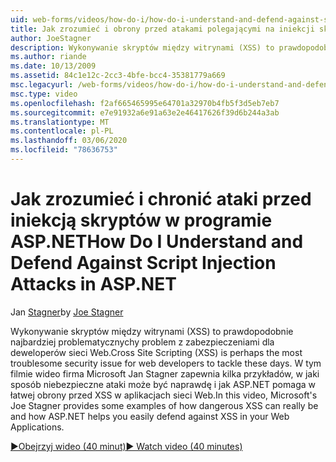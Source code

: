 ```yaml
---
uid: web-forms/videos/how-do-i/how-do-i-understand-and-defend-against-script-injection-attacks-in-aspnet
title: Jak zrozumieć i obrony przed atakami polegającymi na iniekcji skryptów w programie ASP.NET | Microsoft Docs
author: JoeStagner
description: Wykonywanie skryptów między witrynami (XSS) to prawdopodobnie najbardziej problematycznychy problem z zabezpieczeniami dla deweloperów sieci Web. W tym filmie wideo firma Microsoft Janusz Stagner Pro...
ms.author: riande
ms.date: 10/13/2009
ms.assetid: 84c1e12c-2cc3-4bfe-bcc4-35381779a669
msc.legacyurl: /web-forms/videos/how-do-i/how-do-i-understand-and-defend-against-script-injection-attacks-in-aspnet
msc.type: video
ms.openlocfilehash: f2af665465995e64701a32970b4fb5f3d5eb7eb7
ms.sourcegitcommit: e7e91932a6e91a63e2e46417626f39d6b244a3ab
ms.translationtype: MT
ms.contentlocale: pl-PL
ms.lasthandoff: 03/06/2020
ms.locfileid: "78636753"
---
```

# <a name="how-do-i-understand-and-defend-against-script-injection-attacks-in-aspnet"></a><span data-ttu-id="c9f88-104">Jak zrozumieć i chronić ataki przed iniekcją skryptów w programie ASP.NET</span><span class="sxs-lookup"><span data-stu-id="c9f88-104">How Do I Understand and Defend Against Script Injection Attacks in ASP.NET</span></span>

<span data-ttu-id="c9f88-105">Jan [Stagner](https://github.com/JoeStagner)</span><span class="sxs-lookup"><span data-stu-id="c9f88-105">by [Joe Stagner](https://github.com/JoeStagner)</span></span>

<span data-ttu-id="c9f88-106">Wykonywanie skryptów między witrynami (XSS) to prawdopodobnie najbardziej problematycznychy problem z zabezpieczeniami dla deweloperów sieci Web.</span><span class="sxs-lookup"><span data-stu-id="c9f88-106">Cross Site Scripting (XSS) is perhaps the most troublesome security issue for web developers to tackle these days.</span></span> <span data-ttu-id="c9f88-107">W tym filmie wideo firma Microsoft Jan Stagner zapewnia kilka przykładów, w jaki sposób niebezpieczne ataki może być naprawdę i jak ASP.NET pomaga w łatwej obrony przed XSS w aplikacjach sieci Web.</span><span class="sxs-lookup"><span data-stu-id="c9f88-107">In this video, Microsoft's Joe Stagner provides some examples of how dangerous XSS can really be and how ASP.NET helps you easily defend against XSS in your Web Applications.</span></span>

[<span data-ttu-id="c9f88-108">&#9654;Obejrzyj wideo (40 minut)</span><span class="sxs-lookup"><span data-stu-id="c9f88-108">&#9654; Watch video (40 minutes)</span></span>](https://channel9.msdn.com/Blogs/ASP-NET-Site-Videos/how-do-i-understand-and-defend-against-script-injection-attacks-in-aspnet)
